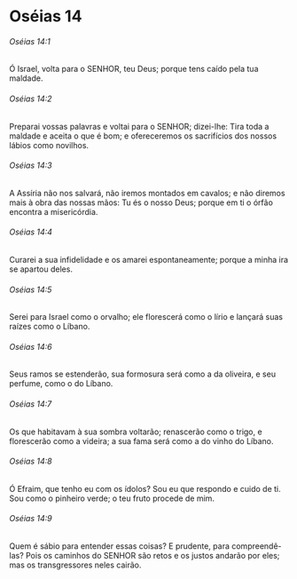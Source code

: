 # Oséias 14

###### Oséias 14:1

Ó Israel, volta para o SENHOR, teu Deus; porque tens caído pela tua maldade.

###### Oséias 14:2

Preparai vossas palavras e voltai para o SENHOR; dizei-lhe: Tira toda a maldade e aceita o que é bom; e ofereceremos os sacrifícios dos nossos lábios como novilhos.

###### Oséias 14:3

A Assíria não nos salvará, não iremos montados em cavalos; e não diremos mais à obra das nossas mãos: Tu és o nosso Deus; porque em ti o órfão encontra a misericórdia.

###### Oséias 14:4

Curarei a sua infidelidade e os amarei espontaneamente; porque a minha ira se apartou deles.

###### Oséias 14:5

Serei para Israel como o orvalho; ele florescerá como o lírio e lançará suas raízes como o Líbano.

###### Oséias 14:6

Seus ramos se estenderão, sua formosura será como a da oliveira, e seu perfume, como o do Líbano.

###### Oséias 14:7

Os que habitavam à sua sombra voltarão; renascerão como o trigo, e florescerão como a videira; a sua fama será como a do vinho do Líbano.

###### Oséias 14:8

Ó Efraim, que tenho eu com os ídolos? Sou eu que respondo e cuido de ti. Sou como o pinheiro verde; o teu fruto procede de mim.

###### Oséias 14:9

Quem é sábio para entender essas coisas? E prudente, para compreendê-las? Pois os caminhos do SENHOR são retos e os justos andarão por eles; mas os transgressores neles cairão.

